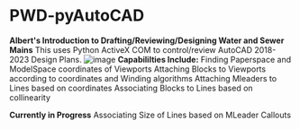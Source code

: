 # PWD-pyAutoCAD
**Albert's Introduction to Drafting/Reviewing/Designing Water and Sewer Mains**
This uses Python ActiveX COM to control/review AutoCAD 2018-2023 Design Plans.
![image](https://user-images.githubusercontent.com/97989034/227644430-44cc053e-2a35-40b3-a768-93f39f918bed.png)
**Capabililties Include:**
  Finding Paperspace and ModelSpace coordinates of Viewports
  Attaching Blocks to Viewports according to coordinates and Winding algorithms
  Attaching Mleaders to Lines based on coordinates
  Associating Blocks to Lines based on collinearity
  
**Currently in Progress**
 Associating Size of Lines based on MLeader Callouts
